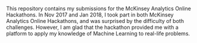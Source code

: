 This repository contains my submissions for the McKinsey Analytics Online Hackathons. In Nov 2017 and Jan 2018, I took part in both McKinsey Analytics Online Hackathons, and was surprised by the difficulty of both challenges. However, I am glad that the hackathon provided me with a platform to apply my knowledge of Machine Learning to real-life problems.
